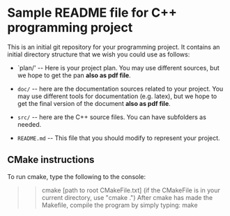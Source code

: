 # Sample README file for C++ programming project

This is an initial git repository for your programming project.
It contains an initial directory structure that we wish you could
use as follows:

  * `plan/' -- Here is your project plan. You may use different sources,
    but we hope to get the pan **also as pdf file**.

  * `doc/` -- here are the documentation sources related to your project.
    You may use different tools for documentation (e.g. latex),
    but we hope to get the final version of the document
    **also as pdf file**.

  * `src/` -- here are the C++ source files. You can have subfolders as needed.

  * `README.md` -- This file that you should modify to represent
    your project.

## CMake instructions

To run cmake, type the following to the console:
>> cmake [path to root CMakeFile.txt]
(if the CMakeFile is in your current directory, use "cmake .")
After cmake has made the Makefile, compile the program by simply typing:
>> make
